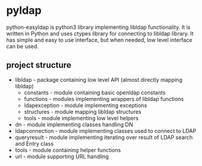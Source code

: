 # pyldap
python-easyldap is python3 library implementing libldap functionality. It is written in Python and uses ctypes library for connecting to libldap
library. It has simple and easy to use interface, but when needed, low level interface can be used.

## project structure
  * libldap - package containing low level API (almost directly mapping libldap)
    - constants - module containing basic openldap constants
    - functions - modules implementing wrappers of libldap functions
    - ldapexception - module implementing exceptions
    - structures - module mapping libldap structures
    - tools - module implementing low level helpers
  * dn - module implementing classes handling DN
  * ldapconnection - module implementing classes used to connect to LDAP
  * queryresult - module implementing iterating over result of LDAP search and Entry class
  * tools - module containing helper functions
  * url - module supporting URL handling
